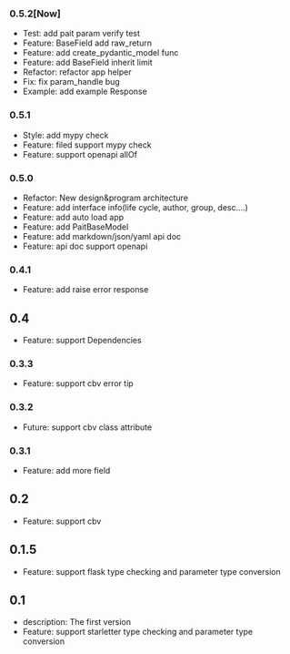 ### 0.5.2[Now]
 - Test: add pait param verify test
 - Feature: BaseField add raw_return
 - Feature: add create_pydantic_model func
 - Feature: add BaseField inherit limit
 - Refactor: refactor app helper  
 - Fix: fix param_handle bug
 - Example: add example Response 

### 0.5.1
 - Style: add mypy check
 - Feature: filed support mypy check
 - Feature: support openapi allOf

### 0.5.0
 - Refactor: New design&program architecture
 - Feature: add interface info(life cycle, author, group, desc....)
 - Feature: add auto load app
 - Feature: add PaitBaseModel
 - Feature: add markdown/json/yaml api doc
 - Feature: api doc support openapi
### 0.4.1
 - Feature: add raise error response

## 0.4
 - Feature: support Dependencies

### 0.3.3
 - Feature: support cbv error tip

### 0.3.2
 - Future: support cbv class attribute

### 0.3.1
 - Feature: add more field     

## 0.2
 - Feature: support cbv

## 0.1.5
 - Feature: support flask type checking and parameter type conversion

## 0.1
 - description: The first version
 - Feature: support starletter type checking and parameter type conversion
 
